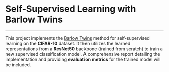 # Self-Supervised Learning with Barlow Twins

---

This project implements the [Barlow Twins](https://arxiv.org/abs/2103.03230) method for self-supervised learning on the **CIFAR-10** dataset. It then utilizes the learned representations from a **ResNet50** backbone (trained from scratch) to train a new supervised classification model. A comprehensive report detailing the implementation and providing **evaluation metrics** for the trained model will be included.
